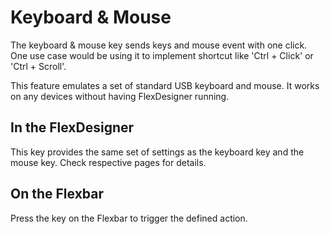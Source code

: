 # Keyboard & Mouse

The keyboard & mouse key sends keys and mouse event with one click. One use case would be using it to implement shortcut like 'Ctrl + Click' or 'Ctrl + Scroll'.

This feature emulates a set of standard USB keyboard and mouse. It works on any devices without having FlexDesigner running.

## In the FlexDesigner

This key provides the same set of settings as the keyboard key and the mouse key. Check respective pages for details. 

## On the Flexbar

Press the key on the Flexbar to trigger the defined action.
